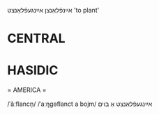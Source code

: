 אײַנפֿלאַנצן
אײַנגעפֿלאַנצט
'to plant'

CENTRAL
========

HASIDIC
=======
= AMERICA = 

/ˈãːflancn̩/
/ˈaːŋgəflanct a bojm/ אײַנגעפֿלאַנצט אַ בוים